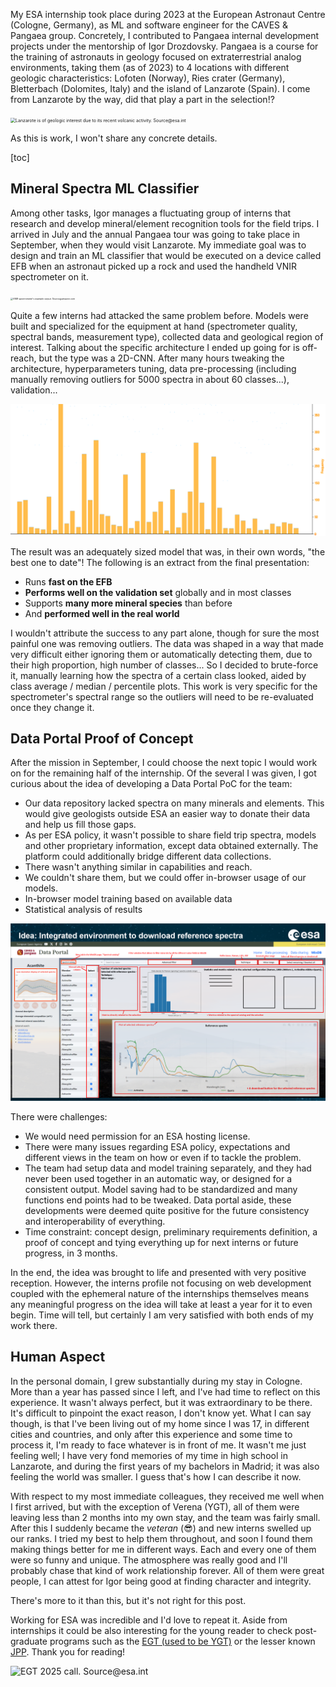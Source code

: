 My ESA internship took place during 2023 at the European Astronaut Centre (Cologne, Germany), as ML and software engineer for the CAVES & Pangaea group. Concretely, I contributed to Pangaea internal development projects under the mentorship of Igor Drozdovsky. Pangaea is a course for the training of astronauts in geology focused on extraterrestrial analog environments, taking them (as of 2023) to 4 locations with different geologic characteristics: Lofoten (Norway), Ries crater (Germany), Bletterbach (Dolomites, Italy) and the island of Lanzarote (Spain). I come from Lanzarote by the way, did that play a part in the selection!?

<img src="https://www.esa.int/var/esa/storage/images/esa_multimedia/images/2019/01/lunar_setting/19205792-1-eng-GB/Lunar_setting_pillars.jpg" alt="Lanzarote is of geologic interest due to its recent volcanic activity. Source@esa.int" style="zoom:50%;" />

As this is work, I won't share any concrete details.

[toc]

## Mineral Spectra ML Classifier

Among other tasks, Igor manages a fluctuating group of interns that research and develop mineral/element recognition tools for the field trips. I arrived in July and the annual Pangaea tour was going to take place in September, when they would visit Lanzarote. My immediate goal was to design and train an ML classifier that would be executed on a device called EFB when an astronaut picked up a rock and used the handheld VNIR spectrometer on it.

<img src="https://m.media-amazon.com/images/I/5157F1MUymL.jpg" alt="VNIR spectrometer's example output. Source@amazon.com" style="zoom: 25%;" />

Quite a few interns had attacked the same problem before. Models were built and specialized for the equipment at hand (spectrometer quality, spectral bands, measurement type), collected data and geological region of interest. Talking about the specific architecture I ended up going for is off-reach, but the type was a 2D-CNN. After many hours tweaking the architecture,  hyperparameters tuning, data pre-processing (including manually removing outliers for 5000 spectra in about 60 classes...), validation... 

<img src="assets/esa-internship-classImbalance.jpg" alt="One of the main challenges: class imbalance. Every column represents #samples per class." style="zoom: 50%;" />

The result was an adequately sized model that was, in their own words, "the best one to date"! The following is an extract from the final presentation:

- Runs **fast on the EFB**
- **Performs well on the validation set** globally and in most classes
- Supports **many more mineral species** than before
- And **performed well in the real world**

I wouldn't attribute the success to any part alone, though for sure the most painful one was removing outliers. The data was shaped in a way that made very difficult either ignoring them or automatically detecting them, due to their high proportion, high number of classes... So I decided to brute-force it, manually learning how the spectra of a certain class looked, aided by class average / median / percentile plots. This work is very specific for the spectrometer's spectral range so the outliers will need to be re-evaluated once they change it.



## Data Portal Proof of Concept

After the mission in September, I could choose the next topic I would work on for the remaining half of the internship. Of the several I was given, I got curious about the idea of developing a Data Portal PoC for the team:

- Our data repository lacked spectra on many minerals and elements. This would give geologists outside ESA an easier way to donate their data and help us fill those gaps.
- As per ESA policy, it wasn't possible to share field trip spectra, models and other proprietary information, except data obtained externally. The platform could additionally bridge different data collections.
- There wasn't anything similar in capabilities and reach.
- We couldn't share them, but we could offer in-browser usage of our models.
- In-browser model training based on available data
- Statistical analysis of results

<img src="assets/esa-internship-dataportal.jpg" alt="Pitched idea for a proposed, more advanced section of the portal." style="zoom: 80%;" />

There were challenges:

- We would need permission for an ESA hosting license.
- There were many issues regarding ESA policy, expectations and different views in the team on how or even if to tackle the problem.
- The team had setup data and model training separately, and they had never been used together in an automatic way, or designed for a consistent output. Model saving had to be standardized and many functions end points had to be tweaked. Data portal aside, these developments were deemed quite positive for the future consistency and interoperability of everything.
- Time constraint: concept design, preliminary requirements definition, a proof of concept and tying everything up for next interns or future progress, in 3 months.

In the end, the idea was brought to life and presented with very positive reception. However, the interns profile not focusing on web development coupled with the ephemeral nature of the internships themselves means any meaningful progress on the idea will take at least a year for it to even begin. Time will tell, but certainly I am very satisfied with both ends of my work there. 



## Human Aspect

In the personal domain, I grew substantially during my stay in Cologne. More than a year has passed since I left, and I've had time to reflect on this experience. It wasn't always perfect, but it was extraordinary to be there. It's difficult to pinpoint the exact reason, I don't know yet. What I can say though, is that I've been living out of my home since I was 17, in different cities and countries, and only after this experience and some time to process it, I'm ready to face whatever is in front of me. It wasn't me just feeling well; I have very fond memories of my time in high school in Lanzarote, and during the first years of my bachelors in Madrid; it was also feeling the world was smaller. I guess that's how I can describe it now.

With respect to my most immediate colleagues, they received me well when I first arrived, but with the exception of Verena (YGT), all of them were leaving less than 2 months into my own stay, and the team was fairly small. After this I suddenly became the *veteran* (:sunglasses:) and new interns swelled up our ranks. I tried my best to help them throughout, and soon I found them making things better for me in different ways. Each and every one of them were so funny and unique. The atmosphere was really good and I'll probably chase that kind of work relationship forever. All of them were great people, I can attest for Igor being good at finding character and integrity.

There's more to it than this, but it's not right for this post.



Working for ESA was incredible and I'd love to repeat it. Aside from internships it could be also interesting for the young reader to check post-graduate programs such as the [EGT (used to be YGT)](https://www.esa.int/About_Us/Careers_at_ESA/Graduates_ESA_Graduate_Trainees) or the lesser known [JPP](https://www.esa.int/About_Us/Careers_at_ESA/Junior_Professional_Programme). Thank you for reading!

<img src="https://www.esa.int/var/esa/storage/images/esa_multimedia/images/2022/01/esa_graduate_trainee_programme/23903523-3-eng-GB/ESA_Graduate_Trainee_Programme_article.png" alt="EGT 2025 call. Source@esa.int"  />
